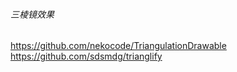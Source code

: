 ###### 三棱镜效果

https://github.com/nekocode/TriangulationDrawable  
https://github.com/sdsmdg/trianglify   

